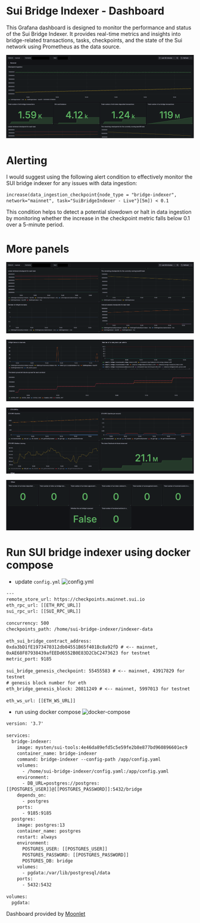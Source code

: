 # Sui Bridge Indexer - Dashboard

This Grafana dashboard is designed to monitor the performance and status of the Sui Bridge Indexer. It provides real-time metrics and insights into bridge-related transactions, tasks, checkpoints, and the state of the Sui network using Prometheus as the data source.

![overview](./images/6.png)



# Alerting

I would suggest using the following alert condition to effectively monitor the SUI bridge indexer for any issues with data ingestion:

```
increase(data_ingestion_checkpoint{node_type = "bridge-indexer", network="mainnet", task="SuiBridgeIndexer - Live"}[5m]) < 0.1
```

This condition helps to detect a potential slowdown or halt in data ingestion by monitoring whether the increase in the checkpoint metric falls below 0.1 over a 5-minute period.


# More panels
![overview](./images/7.png)

![overview](./images/3.png)

![overview](./images/4.png)

![overview](./images/5.png)


# Run SUI bridge indexer using docker compose

- update `config.yml` ![config.yml](./run-sui-bridge-indexer/config.yml)

```
---
remote_store_url: https://checkpoints.mainnet.sui.io
eth_rpc_url: [[ETH_RPC_URL]]
sui_rpc_url: [[SUI_RPC_URL]]

concurrency: 500
checkpoints_path: /home/sui-bridge-indexer/indexer-data

eth_sui_bridge_contract_address: 0xda3bD1fE1973470312db04551B65f401Bc8a92fD # <-- mainnet, 0xAE68F87938439afEEDd6552B0E83D2CbC2473623 for testnet
metric_port: 9185

sui_bridge_genesis_checkpoint: 55455583 # <-- mainnet, 43917829 for testnet
# genesis block number for eth
eth_bridge_genesis_block: 20811249 # <-- mainnet, 5997013 for testnet

eth_ws_url: [[ETH_WS_URL]]
```

- run using docker compose ![docker-compose](./run-sui-bridge-indexer/docker-compose.yml)

```
version: '3.7'

services:
  bridge-indexer:
    image: mysten/sui-tools:4e46da89efd5c5e59fe2b8e877bd960896601ec9
    container_name: bridge-indexer
    command: bridge-indexer --config-path /app/config.yaml
    volumes:
      - /home/sui-bridge-indexer/config.yaml:/app/config.yaml
    environment:
      - DB_URL=postgres://postgres:[[POSTGRES_USER]]@[[POSTGRES_PASSWORD]]:5432/bridge
    depends_on:
      - postgres
    ports:
      - 9185:9185
  postgres:
    image: postgres:13
    container_name: postgres
    restart: always
    environment:
      POSTGRES_USER: [[POSTGRES_USER]]
      POSTGRES_PASSWORD: [[POSTGRES_PASSWORD]]
      POSTGRES_DB: bridge
    volumes:
      - pgdata:/var/lib/postgresql/data
    ports:
      - 5432:5432

volumes:
  pgdata:
```


Dashboard provided by [Moonlet](https://moonlet.io)